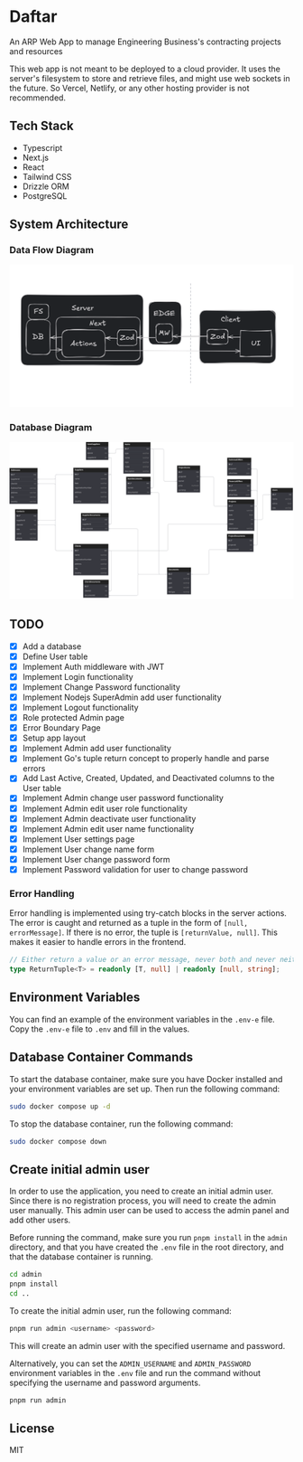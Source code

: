 # Daftar

An ARP Web App to manage Engineering Business's contracting projects and resources

This web app is not meant to be deployed to a cloud provider.
It uses the server's filesystem to store and retrieve files, and might use web sockets in the future.
So Vercel, Netlify, or any other hosting provider is not recommended.


## Tech Stack
- Typescript
- Next.js
- React
- Tailwind CSS
- Drizzle ORM
- PostgreSQL

## System Architecture

### Data Flow Diagram
![Data Flow Diagram](/docs/images/system-design-data-validation.png)

### Database Diagram
![Database Diagram](/docs/images/system-design-database-diagram.svg)

## TODO

- [x] Add a database
- [x] Define User table
- [x] Implement Auth middleware with JWT
- [x] Implement Login functionality
- [x] Implement Change Password functionality
- [x] Implement Nodejs SuperAdmin add user functionality
- [x] Implement Logout functionality
- [x] Role protected Admin page
- [x] Error Boundary Page
- [x] Setup app layout
- [x] Implement Admin add user functionality
- [x] Implement Go's tuple return concept to properly handle and parse errors
- [x] Add Last Active, Created, Updated, and Deactivated columns to the User table
- [x] Implement Admin change user password functionality
- [x] Implement Admin edit user role functionality
- [x] Implement Admin deactivate user functionality
- [x] Implement Admin edit user name functionality
- [x] Implement User settings page
- [x] Implement User change name form
- [x] Implement User change password form
- [x] Implement Password validation for user to change password

### Error Handling
Error handling is implemented using try-catch blocks in the server actions.
The error is caught and returned as a tuple in the form of `[null, errorMessage]`.
If there is no error, the tuple is `[returnValue, null]`.
This makes it easier to handle errors in the frontend.

```typescript
// Either return a value or an error message, never both and never neither
type ReturnTuple<T> = readonly [T, null] | readonly [null, string];
```

## Environment Variables
You can find an example of the environment variables in the `.env-e` file.
Copy the `.env-e` file to `.env` and fill in the values.

## Database Container Commands

To start the database container, make sure you have Docker installed and your environment variables are set up. Then run the following command:

```bash
sudo docker compose up -d
```

To stop the database container, run the following command:

```bash
sudo docker compose down
```

## Create initial admin user

In order to use the application, you need to create an initial admin user. Since there is no registration process, you will need to create the admin user manually. This admin user can be used to access the admin panel and add other users.

Before running the command, make sure you run `pnpm install` in the `admin` directory, and that you have created the `.env` file in the root directory, and that the database container is running.

```bash
cd admin
pnpm install
cd ..
```

To create the initial admin user, run the following command:

```bash
pnpm run admin <username> <password>
```

This will create an admin user with the specified username and password.

Alternatively, you can set the `ADMIN_USERNAME` and `ADMIN_PASSWORD` environment variables in the `.env` file and run the command without specifying the username and password arguments.

```bash
pnpm run admin
```
  
## License

MIT